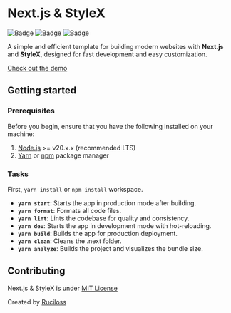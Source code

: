 # Next.js & StyleX

![Badge](https://img.shields.io/badge/License-MIT-blue)
![Badge](https://img.shields.io/badge/Version-1.0.0-orange)
![Badge](https://img.shields.io/badge/Release-stable-brightgreen)

A simple and efficient template for building modern websites with **Next.js** and **StyleX**, designed for fast development and easy customization.

[Check out the demo](https://ruciloss.github.io)

## Getting started

### Prerequisites

Before you begin, ensure that you have the following installed on your machine:

1. [Node.js](https://nodejs.org/) >= v20.x.x (recommended LTS)
2. [Yarn](https://yarnpkg.com/) or [npm](https://www.npmjs.com/) package manager

### Tasks

First, `yarn install` or `npm install` workspace.

* **`yarn start`**: Starts the app in production mode after building.
* **`yarn format`**: Formats all code files.
* **`yarn lint`**: Lints the codebase for quality and consistency.
* **`yarn dev`**: Starts the app in development mode with hot-reloading.
* **`yarn build`**: Builds the app for production deployment.
* **`yarn clean`**: Cleans the .next folder.
* **`yarn analyze`**: Builds the project and visualizes the bundle size.

## Contributing

Next.js & StyleX is under [MIT License](./LICENSE)

Created by [Ruciloss](https://github.com/ruciloss)
